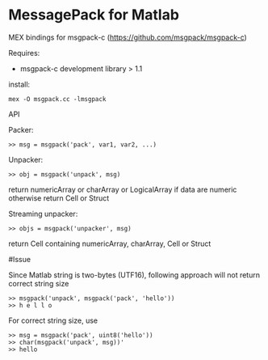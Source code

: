 MessagePack for Matlab 
=============
MEX bindings for msgpack-c (https://github.com/msgpack/msgpack-c)

Requires:
* msgpack-c development library > 1.1

install: 
  
    mex -O msgpack.cc -lmsgpack

API

Packer:

    >> msg = msgpack('pack', var1, var2, ...)

Unpacker:

    >> obj = msgpack('unpack', msg) 
    
return numericArray or charArray or LogicalArray if data are numeric otherwise return Cell or Struct
  
Streaming unpacker:

    >> objs = msgpack('unpacker', msg)
  
return Cell containing numericArray, charArray, Cell or Struct


#Issue

Since Matlab string is two-bytes (UTF16), following approach will not return correct string size

    >> msgpack('unpack', msgpack('pack', 'hello'))
    >> h e l l o

For correct string size, use
  
    >> msg = msgpack('pack', uint8('hello'))
    >> char(msgpack('unpack', msg))'
    >> hello

